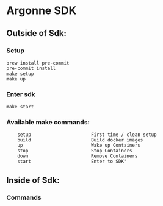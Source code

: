 # Argonne SDK

## Outside of Sdk: 
### Setup
```
brew install pre-commit
pre-commit install
make setup
make up
```
### Enter sdk
```
make start
```

### Available **make** commands:
```
    setup                      First time / clean setup
    build                      Build docker images
    up                         Wake up Containers
    stop                       Stop Containers
    down                       Remove Containers
    start                      Enter to SDK"
```

## Inside of Sdk: 
### Commands